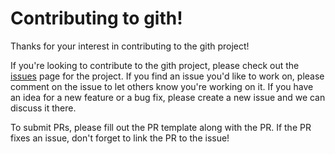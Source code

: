# Contributing to gith!

Thanks for your interest in contributing to the gith project!

If you're looking to contribute to the gith project, please check out the
[issues](https://github.com/amrit110/gith/issues) page for the project. If you
find an issue you'd like to work on, please comment on the issue to let others
know you're working on it. If you have an idea for a new feature or a bug fix,
please create a new issue and we can discuss it there.

To submit PRs, please fill out the PR template along with the PR. If the PR
fixes an issue, don't forget to link the PR to the issue!
